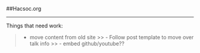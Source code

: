 ##Hacsoc.org

----------

Things that need work:

> - move content from old site 
	>> - Follow post template to move over talk info
	>> - embed github/youtube??